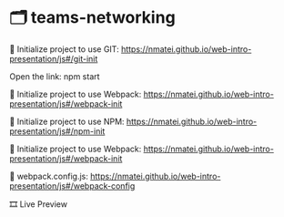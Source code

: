 # 🗂️ teams-networking

📃 Initialize project to use GIT:
https://nmatei.github.io/web-intro-presentation/js#/git-init

Open the link: npm start

📄 Initialize project to use Webpack:
https://nmatei.github.io/web-intro-presentation/js#/webpack-init

📄 Initialize project to use NPM:
https://nmatei.github.io/web-intro-presentation/js#/npm-init

📄 Initialize project to use Webpack:
https://nmatei.github.io/web-intro-presentation/js#/webpack-init

📄 webpack.config.js:
https://nmatei.github.io/web-intro-presentation/js#/webpack-config

🎞 Live Preview
